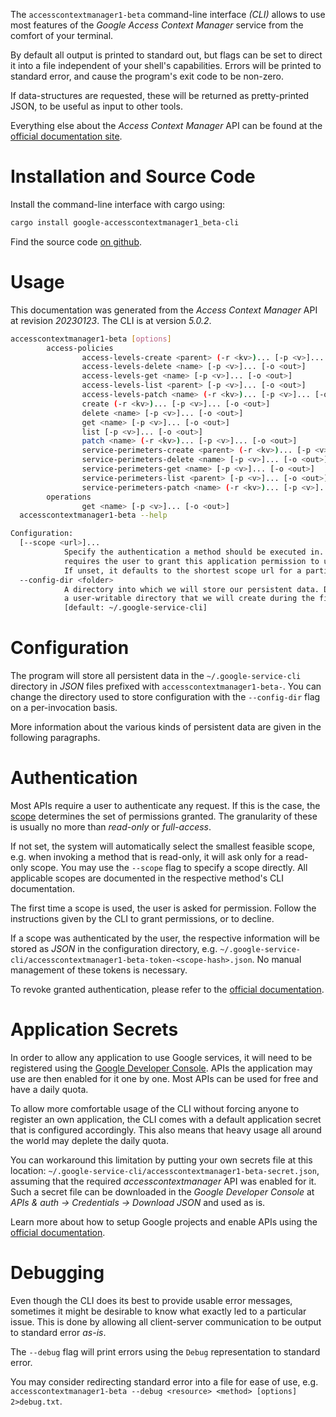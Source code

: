 <!---
DO NOT EDIT !
This file was generated automatically from 'src/generator/templates/cli/README.md.mako'
DO NOT EDIT !
-->
The `accesscontextmanager1-beta` command-line interface *(CLI)* allows to use most features of the *Google Access Context Manager* service from the comfort of your terminal.

By default all output is printed to standard out, but flags can be set to direct it into a file independent of your shell's
capabilities. Errors will be printed to standard error, and cause the program's exit code to be non-zero.

If data-structures are requested, these will be returned as pretty-printed JSON, to be useful as input to other tools.

Everything else about the *Access Context Manager* API can be found at the
[official documentation site](https://cloud.google.com/access-context-manager/docs/reference/rest/).

# Installation and Source Code

Install the command-line interface with cargo using:

```bash
cargo install google-accesscontextmanager1_beta-cli
```

Find the source code [on github](https://github.com/Byron/google-apis-rs/tree/main/gen/accesscontextmanager1_beta-cli).

# Usage

This documentation was generated from the *Access Context Manager* API at revision *20230123*. The CLI is at version *5.0.2*.

```bash
accesscontextmanager1-beta [options]
        access-policies
                access-levels-create <parent> (-r <kv>)... [-p <v>]... [-o <out>]
                access-levels-delete <name> [-p <v>]... [-o <out>]
                access-levels-get <name> [-p <v>]... [-o <out>]
                access-levels-list <parent> [-p <v>]... [-o <out>]
                access-levels-patch <name> (-r <kv>)... [-p <v>]... [-o <out>]
                create (-r <kv>)... [-p <v>]... [-o <out>]
                delete <name> [-p <v>]... [-o <out>]
                get <name> [-p <v>]... [-o <out>]
                list [-p <v>]... [-o <out>]
                patch <name> (-r <kv>)... [-p <v>]... [-o <out>]
                service-perimeters-create <parent> (-r <kv>)... [-p <v>]... [-o <out>]
                service-perimeters-delete <name> [-p <v>]... [-o <out>]
                service-perimeters-get <name> [-p <v>]... [-o <out>]
                service-perimeters-list <parent> [-p <v>]... [-o <out>]
                service-perimeters-patch <name> (-r <kv>)... [-p <v>]... [-o <out>]
        operations
                get <name> [-p <v>]... [-o <out>]
  accesscontextmanager1-beta --help

Configuration:
  [--scope <url>]...
            Specify the authentication a method should be executed in. Each scope
            requires the user to grant this application permission to use it.
            If unset, it defaults to the shortest scope url for a particular method.
  --config-dir <folder>
            A directory into which we will store our persistent data. Defaults to
            a user-writable directory that we will create during the first invocation.
            [default: ~/.google-service-cli]

```

# Configuration

The program will store all persistent data in the `~/.google-service-cli` directory in *JSON* files prefixed with `accesscontextmanager1-beta-`.  You can change the directory used to store configuration with the `--config-dir` flag on a per-invocation basis.

More information about the various kinds of persistent data are given in the following paragraphs.

# Authentication

Most APIs require a user to authenticate any request. If this is the case, the [scope][scopes] determines the 
set of permissions granted. The granularity of these is usually no more than *read-only* or *full-access*.

If not set, the system will automatically select the smallest feasible scope, e.g. when invoking a
method that is read-only, it will ask only for a read-only scope. 
You may use the `--scope` flag to specify a scope directly. 
All applicable scopes are documented in the respective method's CLI documentation.

The first time a scope is used, the user is asked for permission. Follow the instructions given 
by the CLI to grant permissions, or to decline.

If a scope was authenticated by the user, the respective information will be stored as *JSON* in the configuration
directory, e.g. `~/.google-service-cli/accesscontextmanager1-beta-token-<scope-hash>.json`. No manual management of these tokens
is necessary.

To revoke granted authentication, please refer to the [official documentation][revoke-access].

# Application Secrets

In order to allow any application to use Google services, it will need to be registered using the 
[Google Developer Console][google-dev-console]. APIs the application may use are then enabled for it
one by one. Most APIs can be used for free and have a daily quota.

To allow more comfortable usage of the CLI without forcing anyone to register an own application, the CLI
comes with a default application secret that is configured accordingly. This also means that heavy usage
all around the world may deplete the daily quota.

You can workaround this limitation by putting your own secrets file at this location: 
`~/.google-service-cli/accesscontextmanager1-beta-secret.json`, assuming that the required *accesscontextmanager* API 
was enabled for it. Such a secret file can be downloaded in the *Google Developer Console* at 
*APIs & auth -> Credentials -> Download JSON* and used as is.

Learn more about how to setup Google projects and enable APIs using the [official documentation][google-project-new].


# Debugging

Even though the CLI does its best to provide usable error messages, sometimes it might be desirable to know
what exactly led to a particular issue. This is done by allowing all client-server communication to be 
output to standard error *as-is*.

The `--debug` flag will print errors using the `Debug` representation to standard error.

You may consider redirecting standard error into a file for ease of use, e.g. `accesscontextmanager1-beta --debug <resource> <method> [options] 2>debug.txt`.


[scopes]: https://developers.google.com/+/api/oauth#scopes
[revoke-access]: http://webapps.stackexchange.com/a/30849
[google-dev-console]: https://console.developers.google.com/
[google-project-new]: https://developers.google.com/console/help/new/
